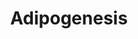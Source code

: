 ---
annotations:
- id: PW:0000650
  parent: signaling pathway
  type: Pathway Ontology
  value: signaling pathway pertinent to development
authors:
- MaintBot
- MartijnVanIersel
- Khanspers
- Mkutmon
- Egonw
description: The different classess of factors involved in adipogenesis are shown.
  Adipogenesis is the process by which fat cells differentiate from predadipocytes
  to adipocytes (fat cells). Adipose tissue, composed of white and brown adipose tissue,
  is composed of adipocytes. This pathway is primarily studied to understand factors
  that contribute to obesity and diabetes. Transcriptional and hormonal regulators
  of adipocyte formation are indicated.
last-edited: 2018-11-16
organisms:
- Danio rerio
redirect_from:
- /index.php/Pathway:WP1331
- /instance/WP1331
revision: null
schema-jsonld:
- '@context': https://schema.org/
  '@id': https://wikipathways.github.io/pathways/WP1331.html
  '@type': Dataset
  creator:
    '@type': Organization
    name: WikiPathways
  description: The different classess of factors involved in adipogenesis are shown.
    Adipogenesis is the process by which fat cells differentiate from predadipocytes
    to adipocytes (fat cells). Adipose tissue, composed of white and brown adipose
    tissue, is composed of adipocytes. This pathway is primarily studied to understand
    factors that contribute to obesity and diabetes. Transcriptional and hormonal
    regulators of adipocyte formation are indicated.
  keywords:
  - ADPN
  - AGPAT2
  - ASIP
  - C10orf70
  - CDKN1A
  - DDIT3
  - DLK1
  - FOXC2
  - FOXO1A
  - FZD1
  - GADD45A
  - GADD45B
  - GATA3
  - GH1
  - HMGA1
  - ID3
  - IL6
  - IRS2
  - IRS3L
  - IRS4
  - KLF7
  - LEP
  - LIF
  - LIFR
  - LIPE
  - LOC100001938
  - LOC100006043
  - LOC557385
  - LOC558422
  - LOC559281
  - LOC560032
  - LOC565310
  - LOC566983
  - LOC567485
  - LOC797300
  - LPIN3
  - LPL
  - MEF2B
  - MIXL1
  - NDN
  - NRIP1
  - OSM
  - PBEF1
  - PRLR
  - RARA
  - RETN
  - RXRG
  - SFRP4
  - SLC2A4
  - SOCS3
  - STAT2
  - STAT5A
  - STAT5B
  - TGFB1
  - TNF
  - TWIST1
  - UCP1
  - adfp
  - adipoql
  - agt
  - ahr1b
  - bmp1a
  - bmp2b
  - bmp4
  - cebpa
  - cebpb
  - cebpd
  - cntfr
  - copeb
  - creb1
  - ctnnb1
  - cugbp1
  - cyp26a1
  - cyp26c1
  - e2f4
  - egr2b
  - epas1
  - fas
  - frzb
  - gata2a
  - gata4
  - gtf3aa
  - hif1ab
  - hnf1a
  - igf1
  - il6st
  - ins
  - lmna
  - lpin1
  - mbnl1
  - mef2a
  - mef2cb
  - mef2d
  - mif
  - ncoa1
  - ncoa2
  - ncor1
  - ncor2
  - nr1h3
  - nr2f1a
  - nr3c1
  - pck1
  - pparab
  - ppardb
  - pparg
  - ppargc1al
  - ptgisl
  - rb1
  - rbl1
  - roraa
  - rxraa
  - scdb
  - serpine1
  - si:ch211-134j6.3
  - smad3b
  - socs1
  - sp1
  - srebf1
  - stat1a
  - stat3
  - wnt1
  - wnt10b
  - wnt5b
  - wwtr1
  - zgc:109940
  - zgc:111859
  - zgc:123260
  - zgc:153939
  - zgc:76966
  - zgc:77867
  - zmpste24
  license: CC0
  name: Adipogenesis
seo: CreativeWork
title: Adipogenesis
wpid: WP1331
---
